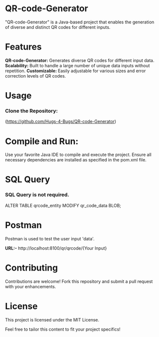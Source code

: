 # QR-code-Generator
"QR-code-Generator" is a Java-based project that enables the generation of diverse and distinct QR codes for different inputs.


# Features

**QR-code-Generator:** Generates diverse QR codes for different input data.
**Scalability:** Built to handle a large number of unique data inputs without repetition.
**Customizable:** Easily adjustable for various sizes and error correction levels of QR codes.

# Usage
### Clone the Repository:
 (https://github.com/Hugs-4-Bugs/QR-code-Generator)


# Compile and Run:
Use your favorite Java IDE to compile and execute the project.
Ensure all necessary dependencies are installed as specified in the pom.xml file.


# SQL Query
### SQL Query is not required.



ALTER TABLE qrcode_entity MODIFY qr_code_data BLOB;


# Postman
Postman is used to test the user input 'data'.

**URL:-** http://localhost:8100/qr/qrcode/{Your Input}


# Contributing
Contributions are welcome! Fork this repository and submit a pull request with your enhancements.

# License
This project is licensed under the MIT License.

Feel free to tailor this content to fit your project specifics!





